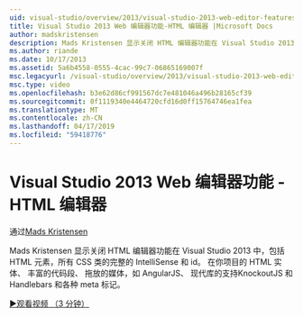 ```yaml
---
uid: visual-studio/overview/2013/visual-studio-2013-web-editor-features-html-editor
title: Visual Studio 2013 Web 编辑器功能-HTML 编辑器 |Microsoft Docs
author: madskristensen
description: Mads Kristensen 显示关闭 HTML 编辑器功能在 Visual Studio 2013 中，包括 HTML 元素，所有 CSS 类的完整的 IntelliSense 和 id。 在你的项目...
ms.author: riande
ms.date: 10/17/2013
ms.assetid: 5a6b4558-0555-4cac-99c7-06865169007f
msc.legacyurl: /visual-studio/overview/2013/visual-studio-2013-web-editor-features-html-editor
msc.type: video
ms.openlocfilehash: b3e62d86cf991567dc7e481046a496b28165cf39
ms.sourcegitcommit: 0f1119340e4464720cfd16d0ff15764746ea1fea
ms.translationtype: MT
ms.contentlocale: zh-CN
ms.lasthandoff: 04/17/2019
ms.locfileid: "59418776"
---
```

# <a name="visual-studio-2013-web-editor-features---html-editor"></a>Visual Studio 2013 Web 编辑器功能 - HTML 编辑器

通过[Mads Kristensen](https://github.com/madskristensen)

Mads Kristensen 显示关闭 HTML 编辑器功能在 Visual Studio 2013 中，包括 HTML 元素，所有 CSS 类的完整的 IntelliSense 和 id。 在你项目的 HTML 实体、 丰富的代码段、 拖放的媒体，如 AngularJS、 现代库的支持KnockoutJS 和 Handlebars 和各种 meta 标记。

[&#9654;观看视频 （3 分钟）](https://channel9.msdn.com/Blogs/ASP-NET-Site-Videos/visual-studio-2013-web-editor-features-html-editor)
